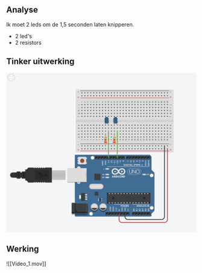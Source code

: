## Analyse
Ik moet 2 leds om de 1,5 seconden laten knipperen.
- 2 led's
- 2 resistors
## Tinker uitwerking
![Screenshot](Screenshot_1.png)

## Werking
![[Video_1.mov]]
